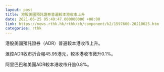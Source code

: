 ```yaml
---
layout: post
title: 港股美國預託證券普遍較本港收市上升
date: 2021-06-25 05:49:47.000000000 +08:00
link: https://news.rthk.hk/rthk/ch/component/k2/1597600-20210625.htm
categories: rthk
---
```


港股美國預託證券（ADR）普遍較本港收市上升。

滙控ADR收市折合報45.95港元，較本港收市微升0.1%。

阿里巴巴和美團ADR較本港收市升逾0.8%。
